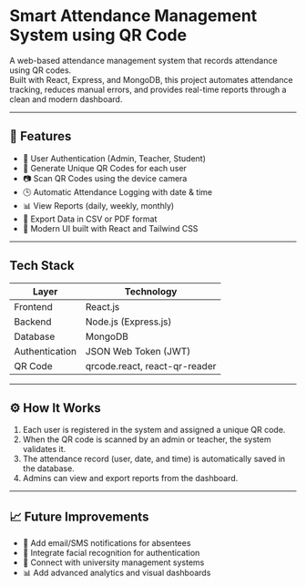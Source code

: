 # Smart Attendance Management System using QR Code

A web-based attendance management system that records attendance using QR codes.  
Built with React, Express, and MongoDB, this project automates attendance tracking, reduces manual errors, and provides real-time reports through a clean and modern dashboard.

---

## 🚀 Features
- 🔐 User Authentication (Admin, Teacher, Student)
- 🧾 Generate Unique QR Codes for each user
- 📷 Scan QR Codes using the device camera
- 🕒 Automatic Attendance Logging with date & time
- 📊 View Reports (daily, weekly, monthly)
- 📁 Export Data in CSV or PDF format
- 🧠 Modern UI built with React and Tailwind CSS

---

## Tech Stack
| Layer | Technology |
|-------|-------------|
| Frontend | React.js |
| Backend | Node.js (Express.js) |
| Database | MongoDB |
| Authentication | JSON Web Token (JWT) |
| QR Code | qrcode.react, react-qr-reader |

---

## ⚙️ How It Works
1. Each user is registered in the system and assigned a unique QR code.  
2. When the QR code is scanned by an admin or teacher, the system validates it.  
3. The attendance record (user, date, and time) is automatically saved in the database.  
4. Admins can view and export reports from the dashboard.

---

## 📈 Future Improvements
- 📧 Add email/SMS notifications for absentees  
- 🧠 Integrate facial recognition for authentication  
- 🏫 Connect with university management systems  
- 📊 Add advanced analytics and visual dashboards  
